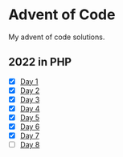 # Advent of Code
My advent of code solutions.
## 2022 in PHP
- [x] [Day 1](2022/1.php)
- [x] [Day 2](2022/1.php)
- [x] [Day 3](2022/1.php)
- [x] [Day 4](2022/1.php)
- [x] [Day 5](2022/1.php)
- [x] [Day 6](2022/1.php)
- [x] [Day 7](2022/1.php)
- [ ] [Day 8](2022/1.php)
